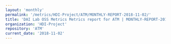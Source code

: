 ```yaml
---
layout: 'monthly'
permalink: '/metrics/HDI-Project/ATM/MONTHLY-REPORT-2018-11-02/'
title: 'DAI Lab OSS Metrics Metrics report for ATM | MONTHLY-REPORT-2018-11-02'
organization: 'HDI-Project'
repository: 'ATM'
current_date: '2018-11-02'
---
```

